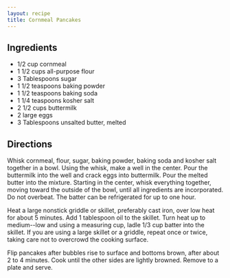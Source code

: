 ```yaml
---
layout: recipe
title: Cornmeal Pancakes
---
```


## Ingredients

* 1/2 cup cornmeal
* 1 1/2 cups all-purpose flour
* 3 Tablespoons sugar
* 1 1/2 teaspoons baking powder
* 1 1/2 teaspoons baking soda
* 1 1/4 teaspoons kosher salt
* 2 1/2 cups buttermilk
* 2 large eggs
* 3 Tablespoons unsalted butter, melted

## Directions

Whisk cornmeal, flour, sugar, baking powder, baking soda and kosher salt
together in a bowl. Using the whisk, make a well in the center. Pour the
buttermilk into the well and crack eggs into buttermilk. Pour the melted
butter into the mixture. Starting in the center, whisk everything
together, moving toward the outside of the bowl, until all ingredients
are incorporated. Do not overbeat. The batter can be refrigerated for up
to one hour.

Heat a large nonstick griddle or skillet, preferably cast iron, over low
heat for about 5 minutes. Add 1 tablespoon oil to the skillet. Turn heat
up to medium--low and using a measuring cup, ladle 1/3 cup batter into
the skillet. If you are using a large skillet or a griddle, repeat once
or twice, taking care not to overcrowd the cooking surface.

Flip pancakes after bubbles rise to surface and bottoms brown, after
about 2 to 4 minutes. Cook until the other sides are lightly browned.
Remove to a plate and serve.
